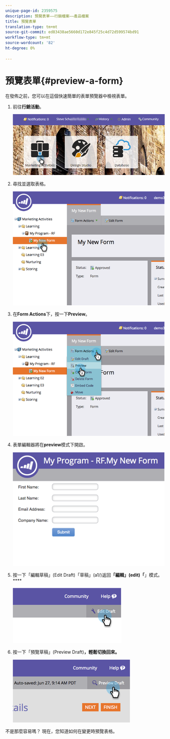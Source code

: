 ```yaml
---
unique-page-id: 2359575
description: 預覽表單——行銷檔案——產品檔案
title: 預覽表單
translation-type: tm+mt
source-git-commit: ed83438ae5660d172e845f25c4d72d599574bd91
workflow-type: tm+mt
source-wordcount: '82'
ht-degree: 0%

---
```



# 預覽表單{#preview-a-form}

在發佈之前，您可以在這個快速簡單的表單預覽器中檢視表單。

1. 前往&#x200B;**行銷活動**。

   ![](assets/login-marketing-activities-6.png)

1. 尋找並選取表格。

   ![](assets/image2014-9-15-17-3a45-3a51.png)

1. 在&#x200B;**Form Actions**&#x200B;下，按一下&#x200B;**Preview**。

   ![](assets/image2014-9-15-17-3a46-3a9.png)

1. 表單編輯器將在&#x200B;**preview**&#x200B;模式下開啟。

   ![](assets/image2014-9-15-17-3a46-3a17.png)

1. 按一下「編輯草稿」(Edit Draft)「草稿」(a1/)返回&#x200B;**「編輯」(edit)「**」模式。****

   ![](assets/image2014-9-15-17-3a46-3a37.png)

1. 按一下「預覽草稿」(Preview Draft)**，輕鬆切換回來。**

   ![](assets/image2014-9-15-17-3a46-3a45.png)

不是那麼容易嗎？ 現在，您知道如何在變更時預覽表格。
